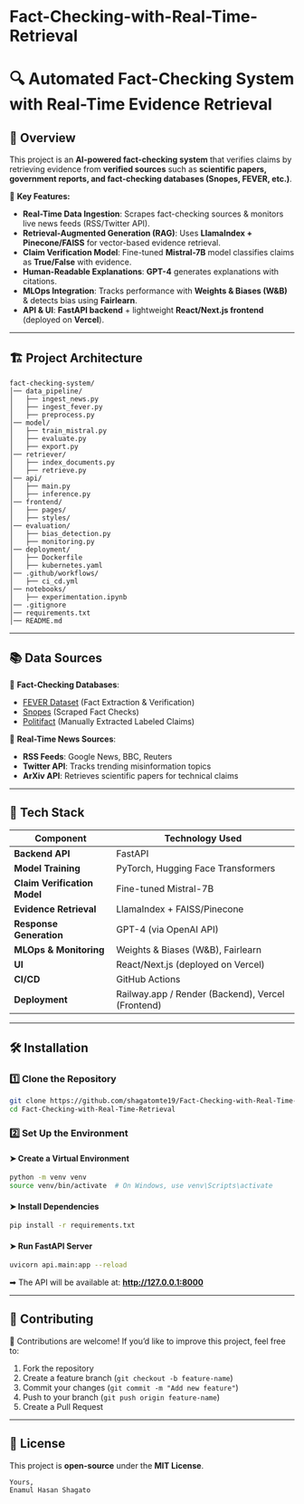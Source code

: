 # Fact-Checking-with-Real-Time-Retrieval


# 🔍 Automated Fact-Checking System with Real-Time Evidence Retrieval  

## 📌 Overview  
This project is an **AI-powered fact-checking system** that verifies claims by retrieving evidence from **verified sources** such as **scientific papers, government reports, and fact-checking databases (Snopes, FEVER, etc.)**.  

🚀 **Key Features:**  
- **Real-Time Data Ingestion**: Scrapes fact-checking sources & monitors live news feeds (RSS/Twitter API).  
- **Retrieval-Augmented Generation (RAG)**: Uses **LlamaIndex + Pinecone/FAISS** for vector-based evidence retrieval.  
- **Claim Verification Model**: Fine-tuned **Mistral-7B** model classifies claims as **True/False** with evidence.  
- **Human-Readable Explanations**: **GPT-4** generates explanations with citations.  
- **MLOps Integration**: Tracks performance with **Weights & Biases (W&B)** & detects bias using **Fairlearn**.  
- **API & UI**: **FastAPI backend** + lightweight **React/Next.js frontend** (deployed on **Vercel**).  

---

## 🏗️ Project Architecture  

```plaintext
fact-checking-system/
│── data_pipeline/
│   ├── ingest_news.py  
│   ├── ingest_fever.py  
│   ├── preprocess.py  
│── model/
│   ├── train_mistral.py  
│   ├── evaluate.py  
│   ├── export.py  
│── retriever/
│   ├── index_documents.py  
│   ├── retrieve.py  
│── api/
│   ├── main.py  
│   ├── inference.py  
│── frontend/
│   ├── pages/  
│   ├── styles/  
│── evaluation/
│   ├── bias_detection.py  
│   ├── monitoring.py  
│── deployment/
│   ├── Dockerfile  
│   ├── kubernetes.yaml  
│── .github/workflows/
│   ├── ci_cd.yml  
│── notebooks/
│   ├── experimentation.ipynb  
│── .gitignore
│── requirements.txt
│── README.md
```

---

## 📚 Data Sources  

🔹 **Fact-Checking Databases**:  
- [FEVER Dataset](https://fever.ai/) (Fact Extraction & Verification)  
- [Snopes](https://www.snopes.com/) (Scraped Fact Checks)  
- [Politifact](https://www.politifact.com/) (Manually Extracted Labeled Claims)  

🔹 **Real-Time News Sources**:  
- **RSS Feeds**: Google News, BBC, Reuters  
- **Twitter API**: Tracks trending misinformation topics  
- **ArXiv API**: Retrieves scientific papers for technical claims  

---

## 🚀 Tech Stack  

| Component | Technology Used |
|-----------|----------------|
| **Backend API** | FastAPI |
| **Model Training** | PyTorch, Hugging Face Transformers |
| **Claim Verification Model** | Fine-tuned Mistral-7B |
| **Evidence Retrieval** | LlamaIndex + FAISS/Pinecone |
| **Response Generation** | GPT-4 (via OpenAI API) |
| **MLOps & Monitoring** | Weights & Biases (W&B), Fairlearn |
| **UI** | React/Next.js (deployed on Vercel) |
| **CI/CD** | GitHub Actions |
| **Deployment** | Railway.app / Render (Backend), Vercel (Frontend) |

---

## 🛠️ Installation  

### **1️⃣ Clone the Repository**  
```bash
git clone https://github.com/shagatomte19/Fact-Checking-with-Real-Time-Retrieval.git
cd Fact-Checking-with-Real-Time-Retrieval
```

### **2️⃣ Set Up the Environment**
#### ➤ Create a Virtual Environment
```bash
python -m venv venv
source venv/bin/activate  # On Windows, use venv\Scripts\activate
```
#### ➤ Install Dependencies
```bash
pip install -r requirements.txt
```
#### ➤ Run FastAPI Server
```bash
uvicorn api.main:app --reload
```
➡ The API will be available at: **http://127.0.0.1:8000**

---


## 📝 Contributing  
🙌 Contributions are welcome! If you’d like to improve this project, feel free to:  
1. Fork the repository  
2. Create a feature branch (`git checkout -b feature-name`)  
3. Commit your changes (`git commit -m "Add new feature"`)  
4. Push to your branch (`git push origin feature-name`)  
5. Create a Pull Request  

---

## 📜 License  
This project is **open-source** under the **MIT License**.  

```
Yours,
Enamul Hasan Shagato

